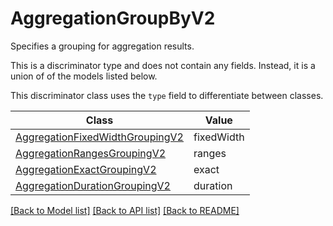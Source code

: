 # AggregationGroupByV2

Specifies a grouping for aggregation results.

This is a discriminator type and does not contain any fields. Instead, it is a union
of of the models listed below.

This discriminator class uses the `type` field to differentiate between classes.

| Class | Value
| ------------ | -------------
[AggregationFixedWidthGroupingV2](AggregationFixedWidthGroupingV2.md) | fixedWidth
[AggregationRangesGroupingV2](AggregationRangesGroupingV2.md) | ranges
[AggregationExactGroupingV2](AggregationExactGroupingV2.md) | exact
[AggregationDurationGroupingV2](AggregationDurationGroupingV2.md) | duration


[[Back to Model list]](../../README.md#models-v2-link) [[Back to API list]](../../README.md#documentation-for-api-endpoints) [[Back to README]](../../README.md)
